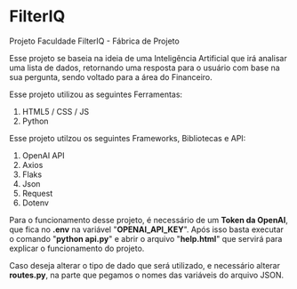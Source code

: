# FilterIQ
Projeto Faculdade FilterIQ - Fábrica de Projeto

Esse projeto se baseia na ideia de uma Inteligência Artificial que irá analisar uma lista de dados, retornando uma resposta
para o usuário com base na sua pergunta, sendo voltado para a área do Financeiro.

Esse projeto utilizou as seguintes Ferramentas:
  
  1. HTML5 / CSS / JS
  2. Python

Esse projeto utilzou os seguintes Frameworks, Bibliotecas e API:

  1. OpenAI API
  2. Axios
  3. Flaks
  4. Json
  5. Request
  6. Dotenv

Para o funcionamento desse projeto, é necessário de um **Token da OpenAI**, que fica no **.env** na variável "**OPENAI_API_KEY**".
Após isso basta executar o comando "**python api.py**" e abrir o arquivo "**help.html**" que servirá para explicar o funcionamento
do projeto.

Caso deseja alterar o tipo de dado que será utilizado, e necessário alterar **routes.py**, na parte que pegamos o nomes das variáveis
do arquivo JSON.
